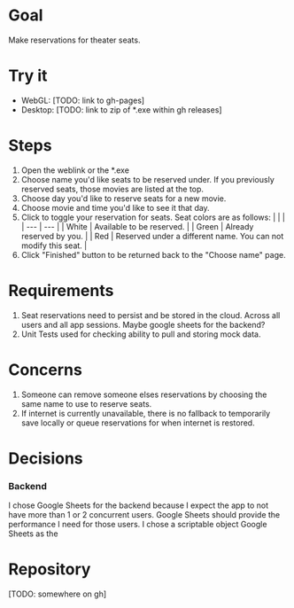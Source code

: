 # Goal

Make reservations for theater seats.

# Try it

- WebGL: [TODO: link to gh-pages]
- Desktop: [TODO: link to zip of *.exe within gh releases]

# Steps

1. Open the weblink or the *.exe
2. Choose name you'd like seats to be reserved under. If you previously reserved seats, those movies are listed at the top.
3. Choose day you'd like to reserve seats for a new movie.
4. Choose movie and time you'd like to see it that day.
5. Click to toggle your reservation for seats. Seat colors are as follows:
    |     |     |
    | --- | --- |
    | White | Available to be reserved. |
    | Green | Already reserved by you. |
    | Red | Reserved under a different name. You can not modify this seat. |
6. Click "Finished" button to be returned back to the "Choose name" page.

# Requirements

1. Seat reservations need to persist and be stored in the cloud. Across all users and all app sessions. Maybe google sheets for the backend?
2. Unit Tests used for checking ability to pull and storing mock data.

# Concerns

1. Someone can remove someone elses reservations by choosing the same name to use to reserve seats.
2. If internet is currently unavailable, there is no fallback to temporarily save locally or queue reservations for when internet is restored.

# Decisions

### Backend

I chose Google Sheets for the backend because I expect the app to not have more than 1 or 2 concurrent users. Google Sheets should provide the performance I need for those users.
I chose a scriptable object Google Sheets as the 

# Repository

[TODO: somewhere on gh]
